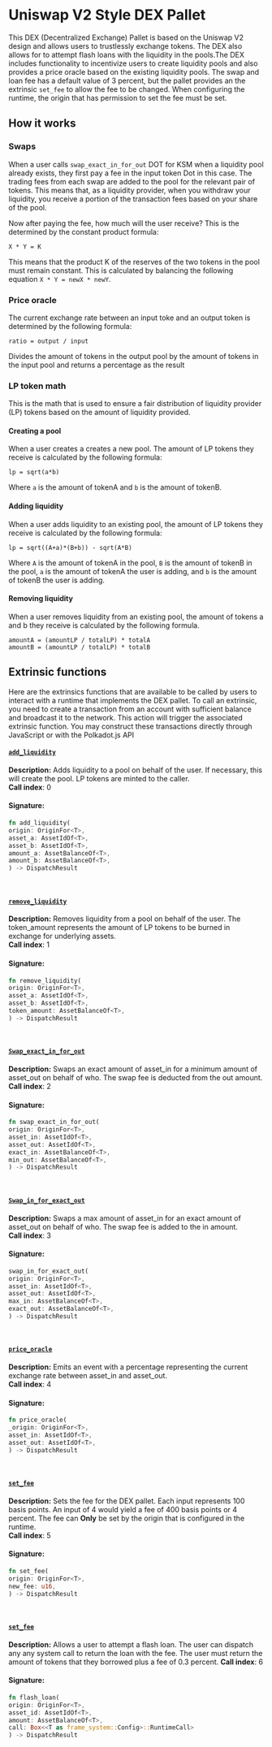 # Uniswap V2 Style DEX Pallet


This DEX (Decentralized Exchange) Pallet is based on the Uniswap V2 design and allows users to trustlessly exchange tokens. The DEX also allows for 
to attempt flash loans with the liquidity in the pools.The DEX includes functionality to incentivize users to create liquidity 
pools and also provides a price oracle based on the existing liquidity pools.
The swap and loan fee has a default value of 3 percent, but the pallet provides an the extrinsic `set_fee` to allow the fee to be changed. 
When configuring the runtime, the origin that has permission to set the fee must be set.

## How it works 

### Swaps
When a user calls `swap_exact_in_for_out` DOT for KSM when a liquidity pool already exists, they first pay a fee in the input token Dot in this case. The trading fees from each swap are added to the pool for the relevant pair of tokens. This means that, as a liquidity provider, when you withdraw your liquidity, you receive a portion of the transaction fees based on your share of the pool. 

Now after paying the fee, how much will the user receive? This is the determined by the constant product formula:
```
X * Y = K
```
This means that the product K of the reserves of the two tokens in the pool must remain constant. This is calculated by balancing the following equation `X * Y = newX * newY`.

### Price oracle 
The current exchange rate between an input toke and an output token is determined by the following formula:
```
ratio = output / input
```
Divides the amount of tokens in the output pool by the amount of tokens in the input pool and returns a percentage as the result

### LP token math
This is the math that is used to ensure a fair distribution of liquidity provider (LP) tokens based on the amount of liquidity provided. 

#### Creating a pool
When a user creates a creates a new pool. The amount of LP tokens they receive is calculated by the following formula:
```
lp = sqrt(a*b)
```
Where `a` is the amount of tokenA and `b` is the amount of tokenB.

#### Adding liquidity
When a user adds liquidity to an existing pool, the amount of LP tokens they receive is calculated by the following formula:
```
lp = sqrt((A+a)*(B+b)) - sqrt(A*B)
```
Where `A` is the amount of tokenA in the pool, `B` is the amount of tokenB in the pool, `a` is the amount of tokenA the user is adding, and `b` is the amount of tokenB the user is adding.

#### Removing liquidity
When a user removes liquidity from an existing pool, the amount of tokens a and b they receive is calculated by the following formula. 
```
amountA = (amountLP / totalLP) * totalA
amountB = (amountLP / totalLP) * totalB
```

## Extrinsic functions

Here are the extrinsics functions that are available to be called by users to interact with a runtime that implements the DEX pallet. To call an extrinsic, you need to create a transaction from an account with sufficient balance and broadcast it to the network. This action will trigger the associated extrinsic function.
You may construct these transactions directly through JavaScript or with the Polkadot.js API

#### [`add_liquidity`](https://github.com/Polkadot-Blockchain-Academy/assigment-4-frame-jtfirek/blob/20fb7b87f5c3959e141663fff211a8bf28ce7208/pallets/dex/src/lib.rs#L229)
**Description:** Adds liquidity to a pool on behalf of the user. If necessary, this will create the pool. LP tokens are minted to the caller.  
**Call index**: 0
#### Signature:
```rust
fn add_liquidity(
origin: OriginFor<T>,
asset_a: AssetIdOf<T>,
asset_b: AssetIdOf<T>,
amount_a: AssetBalanceOf<T>,
amount_b: AssetBalanceOf<T>,
) -> DispatchResult
```
<br>

#### [`remove_liquidity`](https://github.com/Polkadot-Blockchain-Academy/assigment-4-frame-jtfirek/blob/20fb7b87f5c3959e141663fff211a8bf28ce7208/pallets/dex/src/lib.rs#L267)
**Description:** Removes liquidity from a pool on behalf of the user. The token_amount represents the amount of LP tokens to be burned in exchange for underlying assets.  
**Call index**: 1
#### Signature:
```rust
fn remove_liquidity(
origin: OriginFor<T>,
asset_a: AssetIdOf<T>,
asset_b: AssetIdOf<T>,
token_amount: AssetBalanceOf<T>,
) -> DispatchResult
```
<br>

#### [`Swap_exact_in_for_out`](https://github.com/Polkadot-Blockchain-Academy/assigment-4-frame-jtfirek/blob/20fb7b87f5c3959e141663fff211a8bf28ce7208/pallets/dex/src/lib.rs#L296)
**Description:** Swaps an exact amount of asset_in for a minimum amount of asset_out on behalf of who. The swap fee is deducted from the out amount.  
**Call index**: 2
#### Signature:
```rust
fn swap_exact_in_for_out(
origin: OriginFor<T>,
asset_in: AssetIdOf<T>,
asset_out: AssetIdOf<T>,
exact_in: AssetBalanceOf<T>,
min_out: AssetBalanceOf<T>,
) -> DispatchResult
```
<br>

#### [`Swap_in_for_exact_out`](https://github.com/Polkadot-Blockchain-Academy/assigment-4-frame-jtfirek/blob/20fb7b87f5c3959e141663fff211a8bf28ce7208/pallets/dex/src/lib.rs#L325)
**Description:** Swaps a max amount of asset_in for an exact amount of asset_out on behalf of who. The swap fee is added to the in amount.  
**Call index**: 3
#### Signature:
```rust
swap_in_for_exact_out(
origin: OriginFor<T>,
asset_in: AssetIdOf<T>,
asset_out: AssetIdOf<T>,
max_in: AssetBalanceOf<T>,
exact_out: AssetBalanceOf<T>,
) -> DispatchResult 
```
<br>

#### [`price_oracle`](https://github.com/Polkadot-Blockchain-Academy/assigment-4-frame-jtfirek/blob/20fb7b87f5c3959e141663fff211a8bf28ce7208/pallets/dex/src/lib.rs#L354)
**Description:** Emits an event with a percentage representing the current exchange rate between asset_in and asset_out.  
**Call index**: 4
#### Signature:
```rust
fn price_oracle(
_origin: OriginFor<T>,
asset_in: AssetIdOf<T>,
asset_out: AssetIdOf<T>,
) -> DispatchResult
```
<br>

#### [`set_fee`](https://github.com/Polkadot-Blockchain-Academy/assigment-4-frame-jtfirek/blob/20fb7b87f5c3959e141663fff211a8bf28ce7208/pallets/dex/src/lib.rs#L375)
**Description:** Sets the fee for the DEX pallet. Each input represents 100 basis points. An input of 4 would yield a fee of 400 basis points or 4 percent. The fee can **Only** be set by the origin that is configured in the runtime.  
**Call index**: 5
#### Signature:
```rust
fn set_fee(
origin: OriginFor<T>,
new_fee: u16,
) -> DispatchResult
```
<br>

#### [`set_fee`](https://github.com/Polkadot-Blockchain-Academy/assigment-4-frame-jtfirek/blob/20fb7b87f5c3959e141663fff211a8bf28ce7208/pallets/dex/src/lib.rs#L375)
**Description:** Allows a user to attempt a flash loan. The user can dispatch any any system call to return the loan with the fee. The user must return the amount of tokens that they borrowed plus a fee of 0.3 percent.
**Call index**: 6
#### Signature:
```rust
fn flash_loan(
origin: OriginFor<T>,
asset_id: AssetIdOf<T>,
amount: AssetBalanceOf<T>,
call: Box<<T as frame_system::Config>::RuntimeCall>
) -> DispatchResult
```
<br>